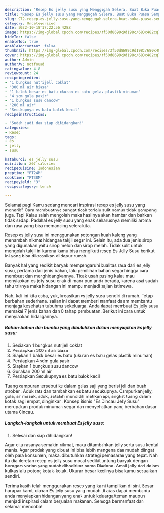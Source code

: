 ```yaml
---
description: "Resep Es jelly susu yang Menggugah Selera, Buat Buka Puasa Sempurna"
title: "Resep Es jelly susu yang Menggugah Selera, Buat Buka Puasa Sempurna"
slug: 972-resep-es-jelly-susu-yang-menggugah-selera-buat-buka-puasa-sempurna
category: Uncategorized
date: 2022-10-18T17:22:56.428Z
image: https://img-global.cpcdn.com/recipes/3f50d8699c9d198c/680x482cq70/es-jelly-susu-foto-resep-utama.jpg
hideToc: false
enableToc: true
enableTocContent: false
thumbnail: https://img-global.cpcdn.com/recipes/3f50d8699c9d198c/680x482cq70/es-jelly-susu-foto-resep-utama.jpg
cover: https://img-global.cpcdn.com/recipes/3f50d8699c9d198c/680x482cq70/es-jelly-susu-foto-resep-utama.jpg
author: Admin
authorAv: notfound
ratingvalue: 4.8
reviewcount: 24
recipeingredient:
- "1 bungkus nutrijell coklat"
- "300 ml air biasa"
- "1 balok besar es batu ukuran es batu gelas plastik minuman"
- "4 sdm gula pasir"
- "1 bungkus susu dancow"
- "200 ml air"
- "Secukupnya es batu balok kecil"
recipeinstructions:

- "Sudah jadi dan siap dihidangkan!"
categories:
- Resep
tags:
- es
- jelly
- susu

katakunci: es jelly susu 
nutrition: 207 calories
recipecuisine: Indonesian
preptime: "PT24M"
cooktime: "PT38M"
recipeyield: "3"
recipecategory: Lunch

---
```



Selamat pagi Kamu sedang mencari inspirasi resep es jelly susu yang menarik? Cara membuatnya sangat tidak terlalu sulit namun tidak gampang juga. Tapi Kalau salah mengolah maka hasilnya akan hambar dan bahkan tidak sedap. Padahal es jelly susu yang enak seharusnya memiliki aroma dan rasa yang bisa memancing selera kita.


Resep es jelly susu ini menggunakan potongan buah kaleng yang menambah nikmat hidangan takjil segar ini. Selain itu, ada dua jenis sirop yang digunakan yaitu sirop melon dan sirop merah. Tidak sulit untuk mengolah takjil ini karena kamu bisa mengikuti resep Es Jelly Susu berikut ini yang bisa dikreasikan di dapur rumah.

Banyak hal yang sedikit banyak mempengaruhi kualitas rasa dari es jelly susu, pertama dari jenis bahan, lalu pemilihan bahan segar hingga cara membuat dan menghidangkannya. Tidak usah pusing kalau mau menyiapkan es jelly susu enak di mana pun anda berada, karena asal sudah tahu triknya maka hidangan ini mampu menjadi sajian istimewa.


Nah, kali ini kita coba, yuk, kreasikan es jelly susu sendiri di rumah. Tetap berbahan sederhana, sajian ini dapat memberi manfaat dalam membantu menjaga kesehatan tubuhmu sekeluarga. Anda dapat membuat Es jelly susu memakai 7 jenis bahan dan 0 tahap pembuatan. Berikut ini cara untuk menyiapkan hidangannya.

<!--inarticleads1-->

##### Bahan-bahan dan bumbu yang dibutuhkan dalam menyiapkan Es jelly susu:

1. Sediakan 1 bungkus nutrijell coklat
1. Persiapkan 300 ml air biasa
1. Siapkan 1 balok besar es batu (ukuran es batu gelas plastik minuman)
1. Persiapkan 4 sdm gula pasir
1. Siapkan 1 bungkus susu dancow
1. Gunakan 200 ml air
1. Persiapkan Secukupnya es batu balok kecil


Tuang campuran tersebut ke dalam gelas saji yang berisi jeli dan buah stroberi. Aduk rata dan tambahkan es batu secukupnya. Campurkan jelly, gula, air masak, aduk, setelah mendidih matikan api, angkat tuang dalam kotak segi empat, dinginkan. Konsep Bisnis &#34;Es Cincau Jelly Susu&#34; merupakan produk minuman segar dan menyehatkan yang berbahan dasar utama Cincau. 

<!--inarticleads2-->

##### Langkah-langkah untuk membuat Es jelly susu:


1. Selesai dan siap dihidangkan!

Agar cita rasanya semakin nikmat, maka ditambahkan jelly serta susu kental manis. Agar produk yang dibuat ini bisa lebih mengena dan mudah diingat oleh para konsumen, maka. dibutuhkan strategi pemasaran yang tepat. Nah itu dia deretan resep es jelly susu modal sedikit untung banyak dengan beragam varian yang sudah dihadirkan sama Diadona. Ambil jelly dari dalam kulkas lalu potong kotak-kotak. Ukuran besar kecilnya bisa kamu sesuaikan sendiri. 

Terima kasih telah menggunakan resep yang kami tampilkan di sini. Besar harapan kami, olahan Es jelly susu yang mudah di atas dapat membantu anda menyiapkan hidangan yang enak untuk keluarga/teman maupun menjadi inspirasi dalam berjualan makanan. Semoga bermanfaat dan selamat mencoba!
